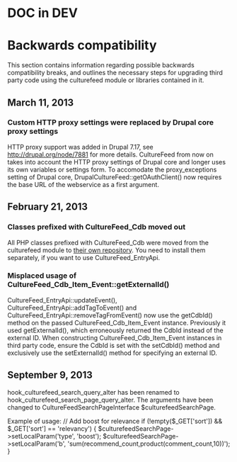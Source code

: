# DOC in DEV #

# Backwards compatibility #

This section contains information regarding possible backwards compatibility breaks, and
outlines the necessary steps for upgrading third party code using the culturefeed module or
libraries contained in it.

## March 11, 2013 ##

### Custom HTTP proxy settings were replaced by Drupal core proxy settings ###

HTTP proxy support was added in Drupal 7.17, see http://drupal.org/node/7881 for more details.
CultureFeed from now on takes into account the HTTP proxy settings of Drupal core and longer uses
its own variables or settings form. To accomodate the proxy_exceptions setting of Drupal core,
DrupalCultureFeed::getOAuthClient() now requires the base URL of the webservice as a first argument.

## February 21, 2013 ##

### Classes prefixed with CultureFeed_Cdb moved out ###

All PHP classes prefixed with CultureFeed_Cdb were moved from the culturefeed module
to [their own repository][cultuurnet\cdb]. You need to install them separately, if you want
to use CultureFeed_EntryApi.

### Misplaced usage of CultureFeed\_Cdb_Item_Event::getExternalId() ###

CultureFeed_EntryApi::updateEvent(), CultureFeed_EntryApi::addTagToEvent() and
CultureFeed_EntryApi::removeTagFromEvent() now use the getCdbId() method on the
passed CultureFeed_Cdb_Item_Event instance. Previously it used getExternalId(),
which erroneously returned the CdbId instead of the external ID. When constructing
CultureFeed_Cdb_Item_Event instances in third party code, ensure the CdbId is set
with the setCdbId() method and exclusively use the setExternalId() method
for specifying an external ID.

[cultuurnet\cdb]: https://github.com/cultuurnet/cdb

## September 9, 2013 ##

hook_culturefeed_search_query_alter has been renamed to hook_culturefeed_search_page_query_alter.
The arguments have been changed to CultureFeedSearchPageInterface $culturefeedSearchPage.

Example of usage:
  // Add boost for relevance
  if (!empty($_GET['sort']) && $_GET['sort'] == 'relevancy') {
    $culturefeedSearchPage->setLocalParam('type', 'boost');
    $culturefeedSearchPage->setLocalParam('b', 'sum(recommend_count,product(comment_count,10))');
  }


